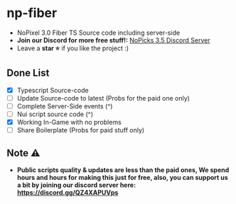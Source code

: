 # np-fiber
- NoPixel 3.0 Fiber TS Source code including server-side
- **Join our Discord for more free stuff!:** [NoPicks 3.5 Discord Server](https://discord.gg/QZ4XAPUVps)
- Leave a **star ⭐** if you like the project :) 

## Done List
- [x] Typescript Source-code
- [ ] Update Source-code to latest (Probs for the paid one only)
- [ ] Complete Server-Side events (^)
- [ ] Nui script source code (^)
- [x] Working In-Game with no problems
- [ ] Share Boilerplate (Probs for paid stuff only)

## Note ⚠
- **Public scripts quality & updates are less than the paid ones, We spend hours and hours for making this just for free, also, you can support us a bit by joining our discord server here: https://discord.gg/QZ4XAPUVps**
